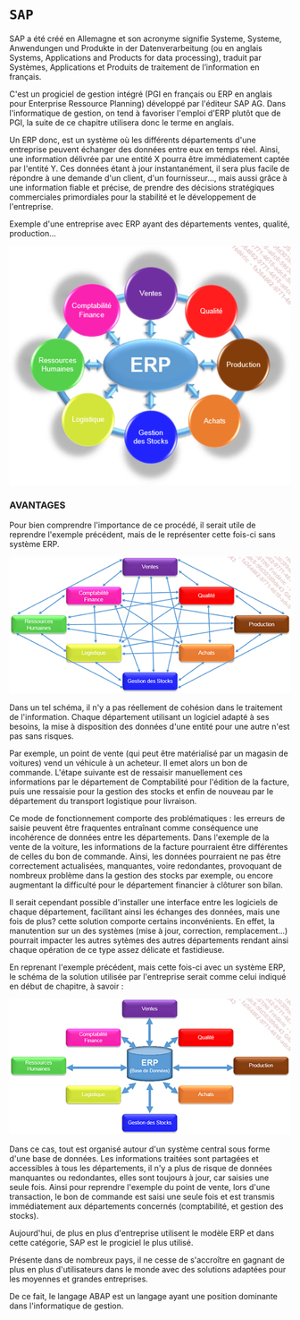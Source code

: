 # **`SAP`**

SAP a été créé en Allemagne et son acronyme signifie Systeme, Systeme, Anwendungen und Produkte in der Datenverarbeitung (ou en anglais Systems, Applications and Products for data processing), traduit par Systèmes, Applications et Produits de traitement de l’information en français.

C'est un progiciel de gestion intégré (PGI en français ou ERP en anglais pour Enterprise Ressource Planning) développé par l'éditeur SAP AG. Dans l'informatique de gestion, on tend à favoriser l'emploi d'ERP plutôt que de PGI, la suite de ce chapitre utilisera donc le terme en anglais.

Un ERP donc, est un système où les différents départements d'une entreprise peuvent échanger des données entre eux en temps réel. Ainsi, une information délivrée par une entité X pourra être immédiatement captée par l'entité Y. Ces données étant à jour instantanément, il sera plus facile de répondre à une demande d'un client, d'un fournisseur..., mais aussi grâce à une information fiable et précise, de prendre des décisions stratégiques commerciales primordiales pour la stabilité et le développement de l'entreprise.

Exemple d'une entreprise avec ERP ayant des départements ventes, qualité, production...

![](../99%20-%20Ressources/01%20-%20SAP%20-%2001.png)

### AVANTAGES

Pour bien comprendre l'importance de ce procédé, il serait utile de reprendre l'exemple précédent, mais de le représenter cette fois-ci sans système ERP.

![](../99%20-%20Ressources/01%20-%20SAP%20-%2002.png)

Dans un tel schéma, il n'y a pas réellement de cohésion dans le traitement de l'information. Chaque département utilisant un logiciel adapté à ses besoins, la mise à disposition des données d'une entité pour une autre n'est pas sans risques.

Par exemple, un point de vente (qui peut être matérialisé par un magasin de voitures) vend un véhicule à un acheteur. Il emet alors un bon de commande. L'étape suivante est de ressaisir manuellement ces informations par le département de Comptabilité pour l'édition de la facture, puis une ressaisie pour la gestion des stocks et enfin de nouveau par le département du transport logistique pour livraison.

Ce mode de fonctionnement comporte des problématiques : les erreurs de saisie peuvent être fraquentes entraînant comme conséquence une incohérence de données entre les départements. Dans l'exemple de la vente de la voiture, les informations de la facture pourraient être différentes de celles du bon de commande. Ainsi, les données pourraient ne pas être correctement actualisées, manquantes, voire redondantes, provoquant de nombreux problème dans la gestion des stocks par exemple, ou encore augmentant la difficulté pour le département financier à clôturer son bilan.

Il serait cependant possible d'installer une interface entre les logiciels de chaque département, facilitant ainsi les échanges des données, mais une fois de plus? cette solution comporte certains inconvénients. En effet, la manutention sur un des systèmes (mise à jour, correction, remplacement...) pourrait impacter les autres sytèmes des autres départements rendant ainsi chaque opération de ce type assez délicate et fastidieuse.

En reprenant l'exemple précédent, mais cette fois-ci avec un système ERP, le schéma de la solution utilisée par l'entreprise serait comme celui indiqué en début de chapitre, à savoir :

![](../99%20-%20Ressources/01%20-%20SAP%20-%2003.png)

Dans ce cas, tout est organisé autour d'un système central sous forme d'une base de données. Les informations traitées sont partagées et accessibles à tous les départements, il n'y a plus de risque de données manquantes ou redondantes, elles sont toujours à jour, car saisies une seule fois. Ainsi pour reprendre l'exemple du point de vente, lors d'une transaction, le bon de commande est saisi une seule fois et est transmis immédiatement aux départements concernés (comptabilité, et gestion des stocks).

Aujourd'hui, de plus en plus d'entreprise utilisent le modèle ERP et dans cette catégorie, SAP est le progiciel le plus utilisé.

Présente dans de nombreux pays, il ne cesse de s'accroître en gagnant de plus en plus d'utilisateurs dans le monde avec des solutions adaptées pour les moyennes et grandes entreprises.

De ce fait, le langage ABAP est un langage ayant une position dominante dans l'informatique de gestion.

